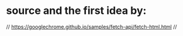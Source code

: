 # source and the first idea by:

//
https://googlechrome.github.io/samples/fetch-api/fetch-html.html
//
